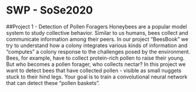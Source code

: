 # SWP - SoSe2020
##Project 1 - Detection of Pollen Foragers 
Honeybees are a popular model system to study collective behavior. Similar to us humans, bees collect and communicate information among their peers. In our project “BeesBook” we try to understand how a colony integrates various kinds of information and “computes” a colony response to the challenges posed by the environment. Bees, for example, have to collect protein-rich pollen to raise their young. But who becomes a pollen forager, who collects nectar? In this project we want to detect bees that have collected pollen - visible as small nuggets stuck to their hind legs. Your goal is to train a convolutional neural network that can detect these “pollen baskets”. 
